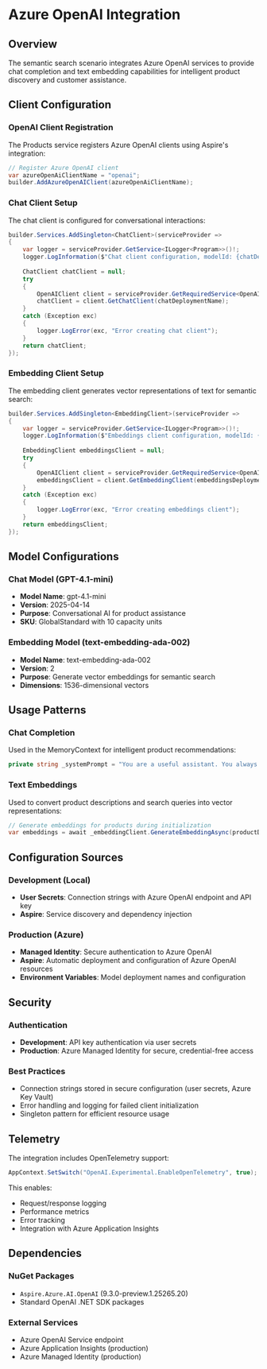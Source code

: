 # Azure OpenAI Integration

## Overview

The semantic search scenario integrates Azure OpenAI services to provide chat completion and text embedding capabilities for intelligent product discovery and customer assistance.

## Client Configuration

### OpenAI Client Registration

The Products service registers Azure OpenAI clients using Aspire's integration:

```csharp
// Register Azure OpenAI client
var azureOpenAiClientName = "openai";
builder.AddAzureOpenAIClient(azureOpenAiClientName);
```

### Chat Client Setup

The chat client is configured for conversational interactions:

```csharp
builder.Services.AddSingleton<ChatClient>(serviceProvider =>
{
    var logger = serviceProvider.GetService<ILogger<Program>>()!;
    logger.LogInformation($"Chat client configuration, modelId: {chatDeploymentName}");
    
    ChatClient chatClient = null;
    try
    {
        OpenAIClient client = serviceProvider.GetRequiredService<OpenAIClient>();
        chatClient = client.GetChatClient(chatDeploymentName);
    }
    catch (Exception exc)
    {
        logger.LogError(exc, "Error creating chat client");
    }
    return chatClient;
});
```

### Embedding Client Setup

The embedding client generates vector representations of text for semantic search:

```csharp
builder.Services.AddSingleton<EmbeddingClient>(serviceProvider =>
{
    var logger = serviceProvider.GetService<ILogger<Program>>()!;
    logger.LogInformation($"Embeddings client configuration, modelId: {embeddingsDeploymentName}");
    
    EmbeddingClient embeddingsClient = null;
    try
    {
        OpenAIClient client = serviceProvider.GetRequiredService<OpenAIClient>();
        embeddingsClient = client.GetEmbeddingClient(embeddingsDeploymentName);
    }
    catch (Exception exc)
    {
        logger.LogError(exc, "Error creating embeddings client");
    }
    return embeddingsClient;
});
```

## Model Configurations

### Chat Model (GPT-4.1-mini)
- **Model Name**: gpt-4.1-mini
- **Version**: 2025-04-14
- **Purpose**: Conversational AI for product assistance
- **SKU**: GlobalStandard with 10 capacity units

### Embedding Model (text-embedding-ada-002)
- **Model Name**: text-embedding-ada-002
- **Version**: 2
- **Purpose**: Generate vector embeddings for semantic search
- **Dimensions**: 1536-dimensional vectors

## Usage Patterns

### Chat Completion
Used in the MemoryContext for intelligent product recommendations:

```csharp
private string _systemPrompt = "You are a useful assistant. You always reply with a short and funny message. If you do not know an answer, you say 'I don't know that.' You only answer questions related to outdoor camping products.";
```

### Text Embeddings
Used to convert product descriptions and search queries into vector representations:

```csharp
// Generate embeddings for products during initialization
var embeddings = await _embeddingClient.GenerateEmbeddingAsync(productDescription);
```

## Configuration Sources

### Development (Local)
- **User Secrets**: Connection strings with Azure OpenAI endpoint and API key
- **Aspire**: Service discovery and dependency injection

### Production (Azure)
- **Managed Identity**: Secure authentication to Azure OpenAI
- **Aspire**: Automatic deployment and configuration of Azure OpenAI resources
- **Environment Variables**: Model deployment names and configuration

## Security

### Authentication
- **Development**: API key authentication via user secrets
- **Production**: Azure Managed Identity for secure, credential-free access

### Best Practices
- Connection strings stored in secure configuration (user secrets, Azure Key Vault)
- Error handling and logging for failed client initialization
- Singleton pattern for efficient resource usage

## Telemetry

The integration includes OpenTelemetry support:

```csharp
AppContext.SetSwitch("OpenAI.Experimental.EnableOpenTelemetry", true);
```

This enables:
- Request/response logging
- Performance metrics
- Error tracking
- Integration with Azure Application Insights

## Dependencies

### NuGet Packages
- `Aspire.Azure.AI.OpenAI` (9.3.0-preview.1.25265.20)
- Standard OpenAI .NET SDK packages

### External Services
- Azure OpenAI Service endpoint
- Azure Application Insights (production)
- Azure Managed Identity (production)
